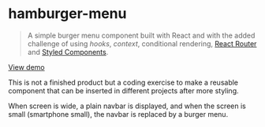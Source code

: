 # hamburger-menu
> A simple burger menu component built with React and with the added challenge of using *hooks*, *context*, conditional rendering, [React Router](https://reactrouter.com/) and [Styled Components](https://styled-components.com/).

[View demo](https://distracted-hopper-888c9d.netlify.app/)

This is not a finished product but a coding exercise to make a reusable component that can be inserted in different projects after more styling.

When screen is wide, a plain navbar is displayed, and when the screen is small (smartphone small), the navbar is replaced by a burger menu.

